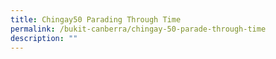 ```yaml
---
title: Chingay50 Parading Through Time
permalink: /bukit-canberra/chingay-50-parade-through-time
description: ""
---
```

